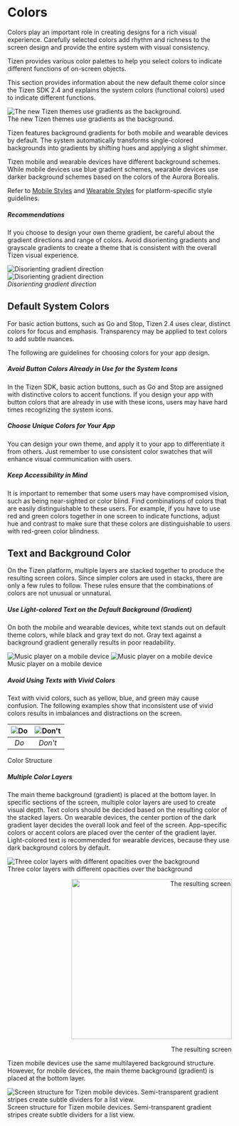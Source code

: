 # Colors

Colors play an important role in creating designs for a rich visual experience. Carefully selected colors add rhythm and richness to the screen design and provide the entire system with visual consistency.

Tizen provides various color palettes to help you select colors to indicate different functions of on-screen objects.

This section provides information about the new default theme color since the Tizen SDK 2.4 and explains the system colors (functional colors) used to indicate different functions.

![The new Tizen themes use gradients as the background.](./media/2.4_a-200x198.png)  
The new Tizen themes use gradients as the background.

Tizen features background gradients for both mobile and wearable devices by default. The system automatically transforms single-colored backgrounds into gradients by shifting hues and applying a slight shimmer.

Tizen mobile and wearable devices have different background schemes. While mobile devices use blue gradient schemes, wearable devices use darker background schemes based on the colors of the Aurora Borealis.

Refer to [Mobile Styles](../../mobile/styles.md) and [Wearable Styles](../../wearable/styles.md) for platform-specific style guidelines.

##### Recommendations

If you choose to design your own theme gradient, be careful about the gradient directions and range of colors. Avoid disorienting gradients and grayscale gradients to create a theme that is consistent with the overall Tizen visual experience.

![Disorienting gradient direction](media/2.4_d-200x200.png)  
![Disorienting gradient direction](media/2.4_c-200x199.png)  
*Disorienting gradient direction*

## Default System Colors

For basic action buttons, such as Go and Stop, Tizen 2.4 uses clear, distinct colors for focus and emphasis. Transparency may be applied to text colors to add subtle nuances.

The following are guidelines for choosing colors for your app design.

##### Avoid Button Colors Already in Use for the System Icons

In the Tizen SDK, basic action buttons, such as Go and Stop are assigned with distinctive colors to accent functions. If you design your app with button colors that are already in use with these icons, users may have hard times recognizing the system icons.

##### Choose Unique Colors for Your App

You can design your own theme, and apply it to your app to differentiate it from others. Just remember to use consistent color swatches that will enhance visual communication with users.

##### Keep Accessibility in Mind

It is important to remember that some users may have compromised vision, such as being near-sighted or color blind. Find combinations of colors that are easily distinguishable to these users. For example, if you have to use red and green colors together in one screen to indicate functions, adjust hue and contrast to make sure that these colors are distinguishable to users with red-green color blindness.

## Text and Background Color

On the Tizen platform, multiple layers are stacked together to produce the resulting screen colors. Since simpler colors are used in stacks, there are only a few rules to follow. These rules ensure that the combinations of colors are not unusual or unnatural.

##### Use Light-colored Text on the Default Background (Gradient)

On both the mobile and wearable devices, white text stands out on default theme colors, while black and gray text do not. Gray text against a background gradient generally results in poor readability.

![Music player on a mobile device](media/2.4.2_a-294x360.png) ![Music player on a mobile device](media/2.4.2_b-390x390.png)  
Music player on a mobile device

##### Avoid Using Texts with Vivid Colors

Text with vivid colors, such as yellow, blue, and green may cause confusion. The following examples show that inconsistent use of vivid colors results in imbalances and distractions on the screen.

| ![Do](media/2.4.2_c-360x445.png) | ![Don't](media/2.4.2_d-360x445.png) |
| :---: | :---: |  
| *Do* | *Don't* |

Color Structure

##### Multiple Color Layers

The main theme background (gradient) is placed at the bottom layer. In specific sections of the screen, multiple color layers are used to create visual depth. Text colors should be decided based on the resulting color of the stacked layers. On wearable devices, the center portion of the dark gradient layer decides the overall look and feel of the screen. App-specific colors or accent colors are placed over the center of the gradient layer. Light-colored text is recommended for wearable devices, because they use dark background colors by default.

![Three color layers with different opacities over the background](media/2.4.3_a.png)  
Three color layers with different opacities over the background

<div align="right">
    <img src="media/2.4.3_b.png" alt="The resulting screen" width="360" height="360" />  

The resulting screen
</div>

Tizen mobile devices use the same multilayered background structure. However, for mobile devices, the main theme background (gradient) is placed at the bottom layer.

![Screen structure for Tizen mobile devices. Semi-transparent gradient stripes create subtle dividers for a list view.](media/2.4.3_c.png)  
Screen structure for Tizen mobile devices. Semi-transparent gradient stripes create subtle dividers for a list view.

